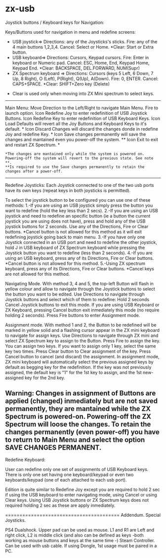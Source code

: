 # zx-usb

Joystick buttons / Keyboard keys for Navigation:

Keys/Buttons used for navigation in menu and redefine screens:
- USB joystick=> Directions: any of the Joysticks's sticks. Fire: any of the 4 main buttons 1,2,3,4. Cancel: Select or Home. *Clear: Start or Extra button.
- USB keyboard=> Directions: Cursors, Keypad cursors. Fire: Enter in keyboard or Numeric pad. Cancel: ESC, Home, End, Keypad Home, Keypad End. *Clear: BACKSPACE, DEL.FORWARD, NUM(Supr)
- ZX Spectrum keyboard => Directions: Cursors (keys 5 Left, 6 Down, 7 Up, 8 Right), O (Left), P(Right), Q(Up), A(Down). Fire: 0, ENTER. Cancel: CAPS+SPACE. *Clear: SHIFT+Zero key (Delete)
* Clear is used only when moving into ZX Mini spectrum to select keys.

--------------

Main Menu:
	Move Direction to the Left/Right to navigate Main Menu. Fire to launch option.
	Icon Redefine Joy to enter redefinition of USB Joystick Buttons.
	Icon Redefine Key to enter redefinition of USB Keyboard Keys.
	Icon Load Defaults will revert all the Joy Buttons and Keyboard Keys to it's default. *
	Icon Discard Changes will discard the changes donde in redefine Joy and redefine Key. *
	Icon Save changes permanently will save the changes and mantained even you power-off the system. **
	Icon Exit to exit and restart ZX Spectrum. *
	
	*The changes are mantained only while the system is powered on. Powering-off the system will revert to the previous state. See note **.
	**Is required to use the Save changes permanently to retain the changes after a power-off.
	
--------------

Redefine Joysticks:
Each Joystick connected to one of the two usb ports have its own keys (repeat keys in both joysticks is permitted).

To select the joystick button to be configured you can use one of these methods:
1.-If you are using an USB joystick simply press the button you want to redefine (hold the key less than 2 secs).
2.-If you are using an USB joystick and need to redefine an specific button (ie a button the current joystick you are using does not have), press and hold any of the USB joystick buttons for 2 seconds. Use any of the Directions, Fire or Clear buttons. *Cancel button is not allowed for this method as it will exit redefining joystick going back to main menu.
3.-If you have only one Joystick connected in an USB port and need to redefine the other joystick, hold J in USB keyboard of ZX Spectrum keyboard while pressing the Joystick button you want to redefine (less than 2 seconds).
4.-If you are using an USB keyboard, press any of its Directions, Fire or Clear buttons. *Cancel button is not allowed for this method.
5.-Using ZX spectrum keyboard, press any of its Directions, Fire or Clear buttons. *Cancel keys are not allowed for this method.

Navigating Mode.
With method 3, 4 and 5, the top-left Button will flash in yellow colour and allow to navigate through the Joystick buttons to select the button you want to be edited.
Use Directions to navigate through Joystick buttons and select which of them to redefine:
Hold 2 seconds Cancel Joystick buttons to exit this mode. If you are using USB Keyboard or ZX Keyboard, pressing Cancel button exit inmediately this mode (no require holding 2 seconds).
Press Fire buttons to enter Assignment mode.

Assignment mode.
With method 1 and 2, the Button to be redefined will be marked in yellow solid and a flashing cursor appear in the ZX mini keyboard to navigate for assign keys.
Use Directions to navigate through ZX mini and select ZX Spectrum key to assign to the Button.
Press Fire to assign the key. You can assign two keys. If you want to assign only 1 key, select the same key two times.
Press Clear button to Clear assignment of the key.
Press Cancel button to cancel (and discard) the assignment.
In assignment mode, ZX mini keyboard will automatically select the previous assigned keys by default as begging key for the redefinition. If the key was not previously assigned, the default key is "1" for the 1st key to assign, and the 1st new-assigned key for the 2nd key.

Warning:
Changes in assignment of Buttons are applied (changed) inmediately but are not saved permanently, they are mantained while the ZX Spectrum is powered-on. Powering-off the ZX Spectrum will loose the changes.
To retain the changes permanently (even power-off) you have to return to Main Menu and select the option SAVE CHANGES PERMANENT.
-------------------------
Redefine Keyboard:

User can redefine only one set of assignments of USB Keyboard keys. There is only one set having one keyboard/keypad or even two keyboards/keypad (one of each attached to each usb port).

Edition is quite similar to Redefine Joy except you are required to hold 2 sec if using the USB keyboard to enter navigating mode, using Cancel or using Clear keys. Using USB Joystick buttons or ZX Spectrum keys does not required holding 2 sec as these are apply inmediately.

========================================
Addendum. Special Joysticks.

PS4 Dualshock. Upper pad can be used as mouse. L1 and R1 are Left and right click, L2 is middle click (and also can be defined as keys -both working as mouse buttons and keys at the same time -)
Steam Controller. Can be used with usb cable. If using Dongle, 1st usage must be paired in a PC.
